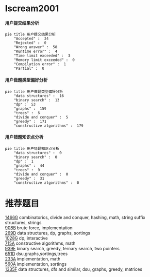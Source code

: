 # Iscream2001

<!-- tabs:start -->



#### **用户提交结果分析**

```mermaid
pie title 用户提交结果分析
    "Accepted" :  34
    "Rejected" :  0
    "Wrong answer" :  58
    "Runtime error" :  4
    "Time limit exceeded" :  3
    "Memory limit exceeded" :  0
    "Compilation error" :  1
    "Partial" :  0
```

#### **用户做题类型偏好分析**

```mermaid
pie title 用户做题类型偏好分析
    "data structures" :  16
    "binary search" :  13
    "dp" :  53
    "graphs" :  159
    "trees" :  6
    "divide and conquer" :  5
    "greedy" :  171
    "constructive algorithms" :  179
```
#### **用户错题知识点分析**

```mermaid
pie title 用户错题知识点分析
    "data structures" :  0
    "binary search" :  0
    "dp" :  1
    "graphs" :  44
    "trees" :  0
    "divide and conquer" :  0
    "greedy" :  31
    "constructive algorithms" :  0
```



<!-- tabs:end -->
# 推荐题目
[1466G](https://codeforces.com/contest/1466/problem/G)		combinatorics,
                        divide and conquer,
                        hashing,
                        math,
                        string suffix structures,
                        strings		  
[908B](https://codeforces.com/contest/908/problem/B)		brute force,
                        implementation		  
[269D](https://codeforces.com/contest/269/problem/D)		data structures,
                        dp,
                        graphs,
                        sortings		  
[1028G](https://codeforces.com/contest/1028/problem/G)		dp,
                        interactive		  
[715A](https://codeforces.com/contest/715/problem/A)		constructive algorithms,
                        math		  
[939E](https://codeforces.com/contest/939/problem/E)		binary search,
                        greedy,
                        ternary search,
                        two pointers		  
[651D](https://codeforces.com/contest/651/problem/D)		dsu,graphs,sortings,trees		  
[233A](https://codeforces.com/contest/233/problem/A)		implementation,
                        math		  
[560A](https://codeforces.com/contest/560/problem/A)		implementation,
                        sortings		  
[1335F](https://codeforces.com/contest/1335/problem/F)		data structures,
                        dfs and similar,
                        dsu,
                        graphs,
                        greedy,
                        matrices		  
